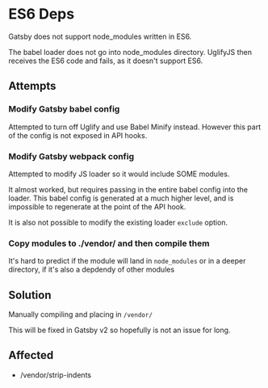# ES6 Deps

Gatsby does not support node_modules written in ES6.

The babel loader does not go into node_modules directory. UglifyJS then receives the ES6 code and fails, as it doesn't support ES6.

## Attempts

### Modify Gatsby babel config

Attempted to turn off Uglify and use Babel Minify instead. However this part of the config is not exposed in API hooks.

### Modify Gatsby webpack config

Attempted to modify JS loader so it would include SOME modules.

It almost worked, but requires passing in the entire babel config into the loader. This babel config is generated at a much higher level, and is impossible to regenerate at the point of the API hook.

It is also not possible to modify the existing loader `exclude` option.

### Copy modules to ./vendor/ and then compile them

It's hard to predict if the module will land in `node_modules` or in a deeper directory, if it's also a depdendy of other modules

## Solution

Manually compiling and placing in `/vendor/`

This will be fixed in Gatsby v2 so hopefully is not an issue for long.

## Affected

- /vendor/strip-indents
